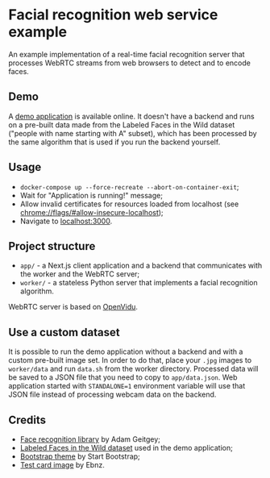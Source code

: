 # Facial recognition web service example

An example implementation of a real-time facial recognition server that processes WebRTC streams from web browsers to detect and to encode faces.

## Demo

A [demo application](https://devalent.github.io/facial-recognition-app/) is available online. It doesn't have a backend and runs on a pre-built data made from the Labeled Faces in the Wild dataset ("people with name starting with A" subset), which has been processed by the same algorithm that is used if you run the backend yourself.

## Usage

* ```docker-compose up --force-recreate --abort-on-container-exit```;
* Wait for "Application is running!" message;
* Allow invalid certificates for resources loaded from localhost (see [chrome://flags/#allow-insecure-localhost](chrome://flags/#allow-insecure-localhost));
* Navigate to [localhost:3000](http://localhost:3000).

## Project structure

* `app/` - a Next.js client application and a backend that communicates with the worker and the WebRTC server;
* `worker/` - a stateless Python server that implements a facial recognition algorithm.

WebRTC server is based on [OpenVidu](https://openvidu.io/).

## Use a custom dataset

It is possible to run the demo application without a backend and with a custom pre-built image set. In order to do that, place your `.jpg` images to `worker/data` and run `data.sh` from the worker directory. Processed data will be saved to a JSON file that you need to copy to `app/data.json`. Web application started with `STANDALONE=1` environment variable will use that JSON file instead of processing webcam data on the backend.

## Credits

* [Face recognition library](https://github.com/ageitgey/face_recognition) by Adam Geitgey;
* [Labeled Faces in the Wild dataset](http://vis-www.cs.umass.edu/lfw/) used in the demo application;
* [Bootstrap theme](https://startbootstrap.com/template/shop-item) by Start Bootstrap;
* [Test card image](https://commons.wikimedia.org/wiki/File:Philips_PM5544.svg) by Ebnz.